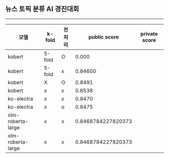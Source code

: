 ## 뉴스 토픽 분류 AI 경진대회 
---
|모델|k-fold|전처리|public score|private score|
|---|-----|---|-----|----|
|kobert|5-fold|O|0.000|
|kobert|5-fold|x|0.84600|
|kobert|X|O|0.8491|
|kobert|x|x|0.8538|
|ko-electra|x|x|0.8470|
|ko-electra|x|o|0.8475|
|xlm-roberta-large|x|x|0.8468784227820373|
|xlm-roberta-large|x|x|0.8468784227820373|

